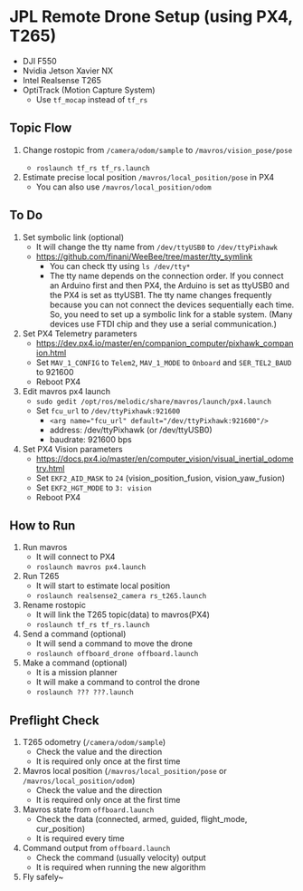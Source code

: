 # JPL Remote Drone Setup (using PX4, T265)
- DJI F550
- Nvidia Jetson Xavier NX
- Intel Realsense T265
- OptiTrack (Motion Capture System)
  - Use ```tf_mocap``` instead of ```tf_rs```
 

## Topic Flow
1. Change rostopic from <T265> ```/camera/odom/sample``` to ```/mavros/vision_pose/pose```
    - ```roslaunch tf_rs tf_rs.launch```
2. Estimate precise local position ```/mavros/local_position/pose``` in PX4
    - You can also use ```/mavros/local_position/odom```


## To Do
1. Set symbolic link (optional)
    - It will change the tty name from ```/dev/ttyUSB0``` to ```/dev/ttyPixhawk```
    - https://github.com/finani/WeeBee/tree/master/tty_symlink
        - You can check tty using ```ls /dev/tty*```
        - The tty name depends on the connection order. If you connect an Arduino first and then PX4, the Arduino is set as ttyUSB0 and the PX4 is set as ttyUSB1. The tty name changes frequently because you can not connect the devices sequentially each time. So, you need to set up a symbolic link for a stable system. (Many devices use FTDI chip and they use a serial communication.)
2. Set PX4 Telemetry parameters
    - https://dev.px4.io/master/en/companion_computer/pixhawk_companion.html
    - Set ```MAV_1_CONFIG``` to ```Telem2```, ```MAV_1_MODE``` to ```Onboard``` and ```SER_TEL2_BAUD``` to 921600
    - Reboot PX4
3. Edit mavros px4 launch
    - ```sudo gedit /opt/ros/melodic/share/mavros/launch/px4.launch```
    - Set ```fcu_url``` to ```/dev/ttyPixhawk:921600```
        - ```<arg name="fcu_url" default="/dev/ttyPixhawk:921600"/>```
        - address: /dev/ttyPixhawk (or /dev/ttyUSB0)
        - baudrate: 921600 bps
4. Set PX4 Vision parameters
    - https://docs.px4.io/master/en/computer_vision/visual_inertial_odometry.html
    - Set ```EKF2_AID_MASK``` to ```24``` (vision_position_fusion, vision_yaw_fusion)
    - Set ```EKF2_HGT_MODE``` to ```3: vision```
    - Reboot PX4

## How to Run
1. Run mavros
    - It will connect to PX4
    - ```roslaunch mavros px4.launch```
2. Run T265
    - It will start to estimate local position
    - ```roslaunch realsense2_camera rs_t265.launch```
3. Rename rostopic
    - It will link the T265 topic(data) to mavros(PX4)
    - ```roslaunch tf_rs tf_rs.launch```
4. Send a command (optional)
    - It will send a command to move the drone
    - ```roslaunch offboard_drone offboard.launch```
5. Make a command (optional)
    - It is a mission planner
    - It will make a command to control the drone
    - ```roslaunch ??? ???.launch```


## Preflight Check
1. T265 odometry (```/camera/odom/sample```)
    - Check the value and the direction
    - It is required only once at the first time
2. Mavros local position (```/mavros/local_position/pose``` or ```/mavros/local_position/odom```)
    - Check the value and the direction
    - It is required only once at the first time
3. Mavros state from ```offboard.launch```
    - Check the data (connected, armed, guided, flight_mode, cur_position)
    - It is required every time
4. Command output from ```offboard.launch```
    - Check the command (usually velocity) output
    - It is required when running the new algorithm
5. Fly safely~
